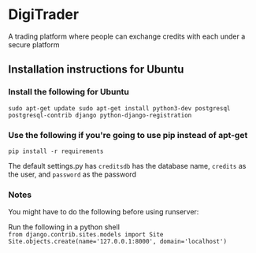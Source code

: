 # DigiTrader
A trading platform where people can exchange credits with each under a secure platform
## Installation instructions for Ubuntu

### Install the following for Ubuntu
`
sudo apt-get update
sudo apt-get install python3-dev postgresql postgresql-contrib django python-django-registration
`

### Use the following if you're going to use pip instead of apt-get

`pip install -r requirements`

The default settings.py has `creditsdb` has the database name, `credits` as the user, and `password` as the password

### Notes
You might have to do the following before using runserver:

Run the following in a python shell   
`from django.contrib.sites.models import Site   
 Site.objects.create(name='127.0.0.1:8000', domain='localhost')`
